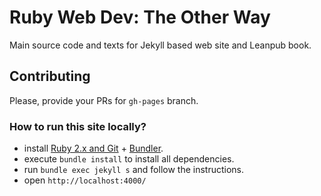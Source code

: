 # Ruby Web Dev: The Other Way

Main source code and texts for Jekyll based web site and Leanpub book. 

## Contributing

Please, provide your PRs for `gh-pages` branch. 

### How to run this site locally?

* install [Ruby 2.x and Git](https://gorails.com/setup) + [Bundler](http://bundler.io/#getting-started).
* execute `bundle install` to install all dependencies.
* run `bundle exec jekyll s` and follow the instructions.
* open `http://localhost:4000/` 
